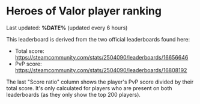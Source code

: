 # Heroes of Valor player ranking

Last updated: **%DATE%** (updated every 6 hours)

This leaderboard is derived from the two official leaderboards found here:

- Total score: <https://steamcommunity.com/stats/2504090/leaderboards/16656646>
- PvP score: <https://steamcommunity.com/stats/2504090/leaderboards/16808192>

The last "Score ratio" column shows the player's PvP score divided by their
total score. It's only calculated for players who are present on both
leaderboards (as they only show the top 200 players).
<br/>
